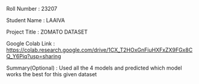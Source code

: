 Roll Number       :   23207

Student Name      :   LAAIVA

Project Title     :   ZOMATO DATASET

Google Colab Link :  https://colab.research.google.com/drive/1CX_T2HOxGnFiuHXFxZX9FGx8CQ_Y6Piq?usp=sharing

Summary(Optional) :   Used all the 4 models and predicted which model works the best for this given dataset
